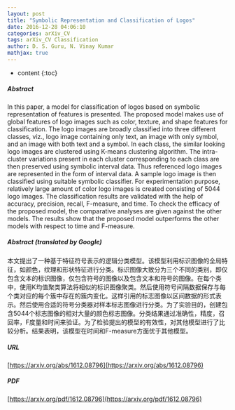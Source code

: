 ```yaml
---
layout: post
title: "Symbolic Representation and Classification of Logos"
date: 2016-12-28 04:06:10
categories: arXiv_CV
tags: arXiv_CV Classification
author: D. S. Guru, N. Vinay Kumar
mathjax: true
---
```


* content
{:toc}

##### Abstract
In this paper, a model for classification of logos based on symbolic representation of features is presented. The proposed model makes use of global features of logo images such as color, texture, and shape features for classification. The logo images are broadly classified into three different classes, viz., logo image containing only text, an image with only symbol, and an image with both text and a symbol. In each class, the similar looking logo images are clustered using K-means clustering algorithm. The intra-cluster variations present in each cluster corresponding to each class are then preserved using symbolic interval data. Thus referenced logo images are represented in the form of interval data. A sample logo image is then classified using suitable symbolic classifier. For experimentation purpose, relatively large amount of color logo images is created consisting of 5044 logo images. The classification results are validated with the help of accuracy, precision, recall, F-measure, and time. To check the efficacy of the proposed model, the comparative analyses are given against the other models. The results show that the proposed model outperforms the other models with respect to time and F-measure.

##### Abstract (translated by Google)
本文提出了一种基于特征符号表示的逻辑分类模型。该模型利用标识图像的全局特征，如颜色，纹理和形状特征进行分类。标识图像大致分为三个不同的类别，即仅包含文本的标识图像，仅包含符号的图像以及包含文本和符号的图像。在每个类中，使用K均值聚类算法将相似的标识图像聚类。然后使用符号间隔数据保存与每个类对应的每个簇中存在的簇内变化。这样引用的标志图像以区间数据的形式表示。然后使用合适的符号分类器对样本标志图像进行分类。为了实验目的，创建包含5044个标志图像的相对大量的颜色标志图像。分类结果通过准确性，精度，召回率，F度量和时间来验证。为了检验提出的模型的有效性，对其他模型进行了比较分析。结果表明，该模型在时间和F-measure方面优于其他模型。

##### URL
[https://arxiv.org/abs/1612.08796](https://arxiv.org/abs/1612.08796)

##### PDF
[https://arxiv.org/pdf/1612.08796](https://arxiv.org/pdf/1612.08796)

